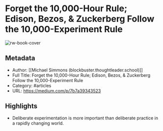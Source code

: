 # Forget the 10,000-Hour Rule; Edison, Bezos, & Zuckerberg Follow the 10,000-Experiment Rule

![rw-book-cover](https://readwise-assets.s3.amazonaws.com/static/images/article1.be68295a7e40.png)

## Metadata
- Author: [[Michael Simmons (blockbuster.thoughtleader.school)]]
- Full Title: Forget the 10,000-Hour Rule; Edison, Bezos, & Zuckerberg Follow the 10,000-Experiment Rule
- Category: #articles
- URL: https://medium.com/p/7b7a39343523

## Highlights
- Deliberate experimentation is more important than deliberate practice in a rapidly changing world.
